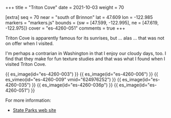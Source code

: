 +++
title = "Triton Cove"
date = 2021-10-03
weight = 70

[extra]
seq = 70
near = "south of Brinnon"
lat = 47.609
lon = -122.985
markers = "markers.js"
bounds = {sw = [47.599, -122.995], ne = [47.619, -122.975]}
cover = "es-4260-051"
comments = true
+++

Triton Cove is apparently famous for its sunrises, but ... alas ... that was not on offer when I visited.

<!-- more -->

I'm perhaps a contrarian in Washington in that I enjoy our cloudy days, too. I find that they make for fun texture studies and that was what I found when I visited Triton Cove.

{{ es_image(id="es-4260-003") }}
{{ es_image(id="es-4260-006") }}
{{ es_vimeo(id="es-4260-009" vmid="624976252") }}
{{ es_image(id="es-4260-035") }}
{{ es_image(id="es-4260-036p") }}
{{ es_image(id="es-4260-051") }}

For more information:

* [State Parks web site](https://parks.state.wa.us/296/Triton-Cove)
